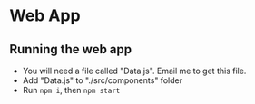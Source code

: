 # Web App

## Running the web app
- You will need a file called "Data.js".  Email me to get this file.
- Add "Data.js" to "./src/components" folder
- Run `npm i`, then `npm start`